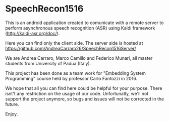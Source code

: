 # SpeechRecon1516

This is an android application created to comunicate with a remote server to perform asynchronous speech recognition (ASR) 
using Kaldi framework (http://kaldi-asr.org/doc/).  

Here you can find only the client side. The server side is hosted at https://github.com/AndreaCarraro26/SpeechRecon1516Server/

We are Andrea Carraro, Marco Camillo and Federico Munari, all master students from University of Padua (Italy).

This project has been done as a team work for "Embedding System Programming" course held by professor Carlo Fantozzi in 2016.

We hope that all you can find here could be helpful for your purpose. There isnt't any restriction on the usage of our code. 
Unfortunatly, we'll not support the project anymore, so bugs and issues will not be corrected in the future. 

Enjoy. 
